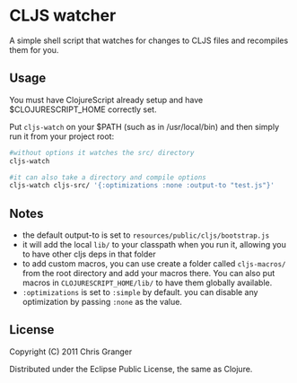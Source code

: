# CLJS watcher

A simple shell script that watches for changes to CLJS files and recompiles them for you.

## Usage

You must have ClojureScript already setup and have $CLOJURESCRIPT_HOME correctly set. 

Put `cljs-watch` on your $PATH (such as in /usr/local/bin) and then simply run it from your project root:

```bash
#without options it watches the src/ directory
cljs-watch

#it can also take a directory and compile options
cljs-watch cljs-src/ '{:optimizations :none :output-to "test.js"}'
```

## Notes
* the default output-to is set to `resources/public/cljs/bootstrap.js`
* it will add the local `lib/` to your classpath when you run it, allowing you to have other cljs deps in that folder
* to add custom macros, you can use create a folder called `cljs-macros/` from the root directory and add your macros there. You can also put macros in `CLOJURESCRIPT_HOME/lib/` to have them globally available.
* `:optimizations` is set to `:simple` by default. you can disable any optimization by passing `:none` as the value.

## License

Copyright (C) 2011 Chris Granger

Distributed under the Eclipse Public License, the same as Clojure.
